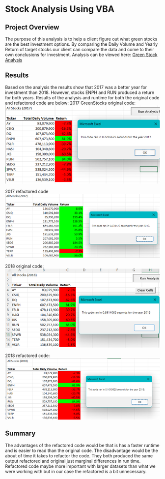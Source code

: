 # Stock Analysis Using VBA

## Project Overview

The purpose of this analysis is to help a client figure out what green stocks are the best investment options. By comparing the Daily Volume and Yearly Return of target stocks our client can compare the data and come to their own conclusions for investment. Analysis can be viewed here: [Green Stock Analysis]( https://github.com/fisher-n/stock-analysis/blob/main/Data/VBA_Challenge.xlsm)

## Results

Based on the analysis the results show that 2017 was a better year for investment than 2018. However, stocks ENPH and RUN produced a return for both years. Results of the analysis and runtime for both the original code and refactored code are below:
2017 GreenStocks original code:
![This is an image]( https://github.com/fisher-n/stock-analysis/blob/main/Resources/GreenStocksRuntime2017.png)

2017 refactored code
![This is an image](https://github.com/fisher-n/stock-analysis/blob/main/Resources/ElapsedRuntime2017.png)

2018 original code:
![This is an image]( https://github.com/fisher-n/stock-analysis/blob/main/Resources/GreenStocksRuntime2018.png)

2018 refactored code:
![This is an image]( https://github.com/fisher-n/stock-analysis/blob/main/Resources/ElapsedRuntime2018.png)


## Summary

The advantages of the refactored code would be that is has a faster runtime and is easier to read than the original code. The disadvantage would be the about of time it takes to refactor the code. They both produced the same output refactored and original just marginal differences in run time. Refactored code maybe more important with larger datasets than what we were working with but in our case the refactored is a bit unnecessary. 



